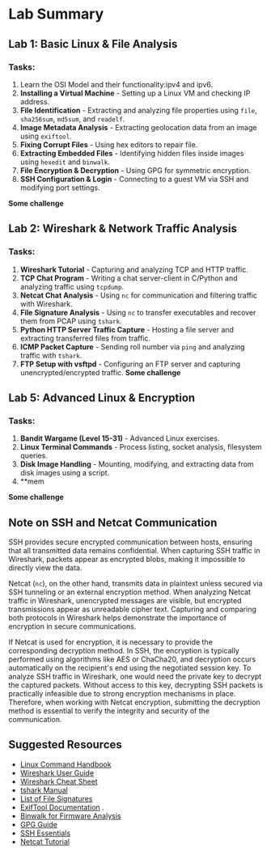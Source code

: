 # Lab Summary

## Lab 1: Basic Linux & File Analysis
### Tasks:
1. Learn the OSI Model and their functionality:ipv4 and ipv6.  
2. **Installing a Virtual Machine** - Setting up a Linux VM and checking IP address.
3. **File Identification** - Extracting and analyzing file properties using `file`, `sha256sum`, `md5sum`, and `readelf`.
4. **Image Metadata Analysis** - Extracting geolocation data from an image using `exiftool`.
5. **Fixing Corrupt Files** - Using hex editors to repair file.
6. **Extracting Embedded Files** - Identifying hidden files inside images using `hexedit` and `binwalk`.
7. **File Encryption & Decryption** - Using GPG for symmetric encryption.
8. **SSH Configuration & Login** - Connecting to a guest VM via SSH and modifying port settings.
   
**Some challenge**

## Lab 2: Wireshark & Network Traffic Analysis
### Tasks:
1. **Wireshark Tutorial** - Capturing and analyzing TCP and HTTP traffic.
2. **TCP Chat Program** - Writing a chat server-client in C/Python and analyzing traffic using `tcpdump`.
3. **Netcat Chat Analysis** - Using `nc` for communication and filtering traffic with Wireshark.
4. **File Signature Analysis** - Using `nc` to transfer executables and recover them from PCAP using `tshark`.
5. **Python HTTP Server Traffic Capture** - Hosting a file server and extracting transferred files from traffic.
6. **ICMP Packet Capture** - Sending roll number via `ping` and analyzing traffic with `tshark`.
7. **FTP Setup with vsftpd** - Configuring an FTP server and capturing unencrypted/encrypted traffic.
**Some challenge**

## Lab 5: Advanced Linux & Encryption
### Tasks:
1. **Bandit Wargame (Level 15-31)** - Advanced Linux exercises.
2. **Linux Terminal Commands** - Process listing, socket analysis, filesystem queries.
3. **Disk Image Handling** - Mounting, modifying, and extracting data from disk images using a script.
4. **mem

**Some challenge** 

## Note on SSH and Netcat Communication
SSH provides secure encrypted communication between hosts, ensuring that all transmitted data remains confidential. When capturing SSH traffic in Wireshark, packets appear as encrypted blobs, making it impossible to directly view the data. 

Netcat (`nc`), on the other hand, transmits data in plaintext unless secured via SSH tunneling or an external encryption method. When analyzing Netcat traffic in Wireshark, unencrypted messages are visible, but encrypted transmissions appear as unreadable cipher text. Capturing and comparing both protocols in Wireshark helps demonstrate the importance of encryption in secure communications.

If Netcat is used for encryption, it is necessary to provide the corresponding decryption method. In SSH, the encryption is typically performed using algorithms like AES or ChaCha20, and decryption occurs automatically on the recipient's end using the negotiated session key. To analyze SSH traffic in Wireshark, one would need the private key to decrypt the captured packets. Without access to this key, decrypting SSH packets is practically infeasible due to strong encryption mechanisms in place. Therefore, when working with Netcat encryption, submitting the decryption method is essential to verify the integrity and security of the communication.



## Suggested Resources
- [Linux Command Handbook](https://www.digitalocean.com/community/tutorials/linux-commands) 
- [Wireshark User Guide](https://www.tpointtech.com/wireshark) 
- [Wireshark Cheat Sheet](https://www.stationx.net/wireshark-cheat-sheet/) 
- [tshark Manual](https://allabouttesting.org/tshark-basic-tutorial-with-practical-examples/) 
- [List of File Signatures](https://en.wikipedia.org/wiki/List_of_file_signatures) 
- [ExifTool Documentation](https://wiki.bi0s.in/steganography/exiftool/) .
- [Binwalk for Firmware Analysis](https://wiki.bi0s.in/steganography/binwalk/) 
- [GPG Guide](https://www.devdungeon.com/content/gpg-tutorial) 
- [SSH Essentials](https://zah.uni-heidelberg.de/it-guide/ssh-tutorial-linux)
- [Netcat Tutorial](https://nooblinux.com/how-to-use-netcat/) 
   
